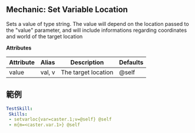 Mechanic: Set Variable Location
--------------------------
Sets a value of type string. The value will depend on the location passed to the "value" parameter, and will include informations regarding coordinates and world of the target location

**Attributes**

| Attribute | Alias | Description | Defaults |
| --------- | ----- | ----------- | -------- |
| value  | val, v  | The target location | @self

範例
--------
```yml
TestSkill:
 Skills:
 - setvarloc{var=caster.1;v=@self} @self
 - m{m=<caster.var.1>} @self
```